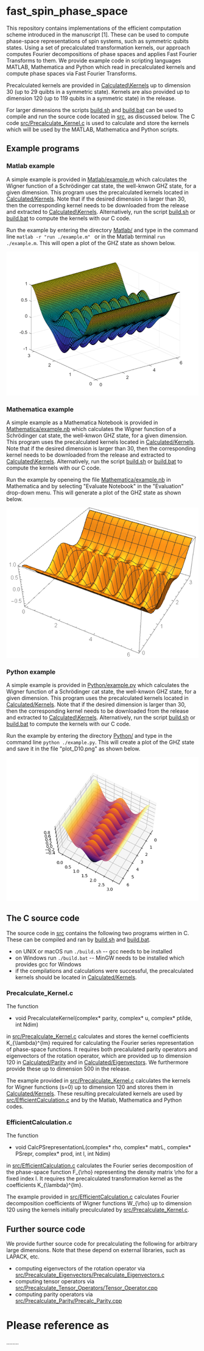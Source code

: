 # fast_spin_phase_space

This repository contains implementations of the efficient computation scheme introduced in
the manuscript [1]. These can be used to compute phase-space representations of spin systems,
such as symmetric qubits states. Using a set of precalculated transformation kernels,
our approach computes Fourier decompositions of phase spaces and applies Fast Fourier Transforms
to them. We provide example code in scripting languages MATLAB, Mathematica and Python which read
in precalculated kernels and compute phase spaces via Fast Fourier Transforms.

Precalculated kernels are provided in
[Calculated\Kernels](Calculated\Kernels) up to dimension 30 (up to 29 quibts in a symmetric state).
Kernels are also provided up to dimension 120 (up to 119 qubits in a symmetric state) in the release.

For larger dimensions the scripts [build.sh](build.sh) and [build.bat](build.bat)
can be used to compile and run the source code located in [src](src), as discussed below.
The C code [src/Precalculate\_Kernel.c](src/Precalculate_Kernel.c) is used to calculate and store
the kernels which will be used by the MATLAB, Mathematica and Python scripts.


## Example programs


### Matlab example

A simple example is provided in [Matlab/example.m](Matlab/example.m) which calculates the Wigner function
of a Schrödinger cat state, the well-knwon GHZ state, for a given dimension. This program uses the
precalculated kernels located in [Calculated/Kernels](Calculated/Kernels). Note that if the desired
dimension is larger than 30, then the corresponding kernel needs to be downloaded from the release and
extracted to [Calculated\Kernels](Calculated\Kernels). Alternatively, run the script [build.sh](build.sh)
or [build.bat](build.bat) to compute the kernels with our C code. 

Run the example by entering the directory [Matlab/](Matlab/) and
type in the command line ```matlab -r "run ./example.m" ``` or in the Matlab
terminal ```run ./example.m```. This will open a plot of the GHZ state as shown
below.

![GHZ state computed in Matlab](/Matlab/example_plot_D10.png)



### Mathematica example

A simple example as a Mathematica Notebook is provided in [Mathematica/example.nb](Mathematica/example.nb)
which calculates the Wigner function of a Schrödinger cat state, the well-knwon GHZ state, for a given dimension.
This program uses the precalculated kernels located in [Calculated/Kernels](Calculated/Kernels). Note that if the desired
dimension is larger than 30, then the corresponding kernel needs to be downloaded from the release and
extracted to [Calculated\Kernels](Calculated\Kernels). Alternatively, run the script [build.sh](build.sh)
or [build.bat](build.bat) to compute the kernels with our C code. 

Run the example by openeing the file [Mathematica/example.nb](Mathematica/example.nb)
in Mathematica and by selecting "Evaluate Notebook" in the "Evaluation" drop-down menu.
This will generate a plot of the GHZ state as shown below.

![GHZ state computed in Mathematica](/Mathematica/example_plot_D10.png)



### Python example

A simple example is provided in [Python/example.py](Python/example.py) which calculates the Wigner function
of a Schrödinger cat state, the well-knwon GHZ state, for a given dimension. This program uses the
precalculated kernels located in [Calculated/Kernels](Calculated/Kernels). Note that if the desired
dimension is larger than 30, then the corresponding kernel needs to be downloaded from the release and
extracted to [Calculated\Kernels](Calculated\Kernels). Alternatively, run the script [build.sh](build.sh)
or [build.bat](build.bat) to compute the kernels with our C code. 

Run the example by entering the directory [Python/](Python/) and
type in the command line ```python ./example.py```.
This will create a plot of the GHZ state and save it in the file
"plot_D10.png" as shown below.


![GHZ state computed in Python](/Python/example_plot_D10.png)


## The C source code

The source code in [src](src) contains the following two programs wirtten in C.
These can be compiled and ran by [build.sh](build.sh) and [build.bat](build.bat).
- on UNIX or macOS run  ```./build.sh``` -- gcc needs to be installed
- on Windows run ```./build.bat``` -- MinGW needs to be installed which provides gcc
for Windows
- if the compilations and calculations were successful, the precalculated kernels
should be located in [Calculated/Kernels]().



### Precalculate\_Kernel.c

The function

- void PrecalculateKernel(complex\* parity, complex\* u, complex\* ptilde, int Ndim)

in [src/Precalculate_Kernel.c](src/Precalculate_Kernel.c) calculates and stores the
kernel coefficients K\_{\lambda}^{lm} required for calculating the Fourier series
representation of phase-space functions. It requires both precalulated parity operators 
and eigenvectors of the rotation operator,
which are provided up to dimension 120 in [Calculated/Parity](Calculated/Parity) and in
[Calculated/Eigenvectors](Calculated/Eigenvectors). We furthermore provide these up
to dimension 500 in the release.

The example provided in [src/Precalculate_Kernel.c](src/Precalculate_Kernel.c) calculates the
kernels for Wigner functions (s=0) up to dimension 120 and stores them in [Calculated/Kernels](Calculated/Kernels).
These resulting precalculated kernels are used by
[src/EfficientCalculation.c](src/EfficientCalculation.c) and by the Matlab, Mathematica and Python codes.
 
 
### EfficientCalculation.c

The function

- void CalcPSrepresentationL(complex\* rho, complex\* matrL, complex\* PSrepr, complex\* prod, int l, int Ndim)

in [src/EfficientCalculation.c](src/EfficientCalculation.c)
calculates the Fourier series decomposition of the phase-space function F\_{\rho}
representing the density matrix \rho for a fixed index l. It requires the precalculated transformation kernel
as the coefficients K\_{\lambda}^{lm}.

The example provided in [src/EfficientCalculation.c](src/EfficientCalculation.c)
calculates Fourier decomposition
coefficients of Wigner functions W\_{\rho} up to dimension 120 using the kernels
initially preculculated by [src/Precalculate_Kernel.c](src/Precalculate_Kernel.c).


## Further source code

We provide further source code for precalculating the following
for arbitrary large dimensions. Note that these depend on external
libraries, such as LAPACK, etc.

- computing eigenvectors of the rotation operator via [src/Precalculate_Eigenvectors/Precalculate_Eigenvectors.c](src/Precalculate_Eigenvectors/Precalculate_Eigenvectors.c)
- computing tensor operators via [src/Precalculate_Tensor_Operators/Tensor_Operator.cpp](src/Precalculate_Tensor_Operators/Tensor_Operator.cpp)
- computing parity operators via [src/Precalculate_Parity/Precalc_Parity.cpp](src/Precalculate_Parity/Precalc_Parity.cpp)

# Please reference as

........



